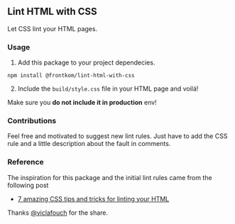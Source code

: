 ## Lint HTML with CSS

Let CSS lint your HTML pages.

### Usage

1. Add this package to your project dependecies.

```
npm install @frontkom/lint-html-with-css
```

2. Include the `build/style.css` file in your HTML page and voilá!

Make sure you **do not include it in production** env!

### Contributions

Feel free and motivated to suggest new lint rules. Just have to add the CSS rule and a little description about the fault in comments.

### Reference

The inspiration for this package and the initial lint rules came from the following post
* [7 amazing CSS tips and tricks for linting your HTML](https://dev.to/viclafouch/7-amazing-css-tips-and-tricks-for-linting-your-html-o5n)

Thanks [@viclafouch](https://github.com/viclafouch) for the share.
